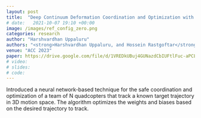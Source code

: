 ```yaml
---
layout: post
title:  "Deep Continuum Deformation Coordination and Optimization with Safety Guarantees"
# date:   2021-10-07 19:10 +00:00
image: /images/ref_config_zero.png
categories: research
author: "Harshvardhan Uppaluru"
authors: "<strong>Harshvardhan Uppaluru, and Hossein Rastgoftar</strong>"
venue: "ACC 2023"
paper: https://drive.google.com/file/d/1VREDkUBuj4GUNazdCbIUFtlFuc-aPCLF/view?usp=share_link
# video:
# slides:
# code:
---
```

Introduced a neural network-based technique for the safe coordination and
optimization of a team of N quadcopters that track a known target trajectory
in 3D motion space. The algorithm optimizes the weights and biases based on the
desired trajectory to track.
